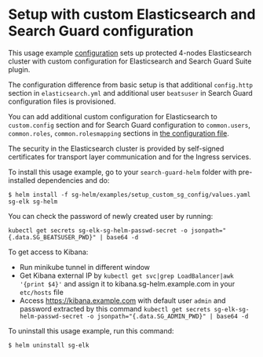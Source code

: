 #  Setup with custom Elasticsearch and Search Guard configuration

This usage example [configuration](https://git.floragunn.com/gh/search-guard-helm/-/blob/prod_ready_ca/sg-helm/examples/setup_custom_sg_config/values.yaml) 
sets up protected 4-nodes Elasticsearch cluster with custom configuration for Elasticsearch and Search Guard Suite plugin.

The configuration difference from basic setup is that additional `config.http` section in `elasticsearch.yml` and additional user `beatsuser` in Search Guard configuration files is provisioned.

You can add additional custom configuration for Elasticsearch to `custom.config` section 
and for Search Guard configuration to `common.users`, `common.roles`, `common.rolesmapping` sections in [the configuration file](https://git.floragunn.com/gh/search-guard-helm/-/blob/prod_ready_ca/sg-helm/examples/setup_custom_sg_config/values.yaml).

The security in the Elasticsearch cluster is provided by self-signed certificates for transport layer communication and for the Ingress services.


To install this usage example, go to your `search-guard-helm` folder with pre-installed dependencies and do:
```
$ helm install -f sg-helm/examples/setup_custom_sg_config/values.yaml sg-elk sg-helm
```
You can check the password of newly created user by running: 
```
kubectl get secrets sg-elk-sg-helm-passwd-secret -o jsonpath="{.data.SG_BEATSUSER_PWD}" | base64 -d
```

To get access to Kibana:
  * Run minikube tunnel in different window
  * Get Kibana external IP by `kubectl get svc|grep LoadBalancer|awk '{print $4}'` and assign it to kibana.sg-helm.example.com in your `etc/hosts` file
  * Access https://kibana.example.com with default user `admin` and password extracted by this command `kubectl get secrets sg-elk-sg-helm-passwd-secret -o jsonpath="{.data.SG_ADMIN_PWD}" | base64 -d`

To uninstall this usage example, run this command:
```
$ helm uninstall sg-elk  
```